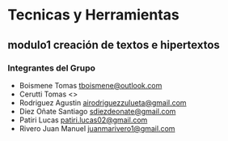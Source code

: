 # Tecnicas y Herramientas
## modulo1 creación de textos e hipertextos
### Integrantes del Grupo

* Boismene Tomas <tboismene@outlook.com>
* Cerutti Tomas <>
* Rodriguez Agustin <airodriguezzulueta@gmail.com>
* Diez Oñate Santiago <sdiezdeonate@gmail.com>
* Patiri Lucas <patiri.lucas02@gmail.com>
* Rivero Juan Manuel <juanmarivero1@gmail.com> 
  
